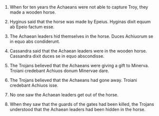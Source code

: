 1. When for ten years the Achaeans were not able to capture Troy, they made a wooden horse.


2. Hyginus said that the horse was made by Epeius.
Hyginas dixit equum ab Epeio factum esse. 

3. The Achaean leaders hid themselves in the horse.
Duces Achiuorum se in equo abs condiderunt. 

4. Cassandra said that the Achaean leaders were in the wooden horse.
Cassandra dixit duces se in equo abscondisse. 

5. The Trojans believed that the Achaeans were giving a gift to Minerva.
Troiani credebant Achiuos donum Minervae dare. 

6. The Trojans believed that the Achaeans had gone away.
Troiani credebant Achiuos isse. 

7. No one saw the Achaean leaders get out of the horse.


8. When they saw that the guards of the gates had been killed, the Trojans understood that the Achaean leaders had been hidden in the horse.


